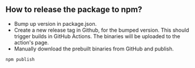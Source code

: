 ## How to release the package to npm?

- Bump up version in package.json.
- Create a new release tag in Github, for the bumped version. This should trigger builds in GitHub Actions. The binaries will be uploaded to the action's page.
- Manually download the prebuilt binaries from GitHub and publish.

```
npm publish
```
